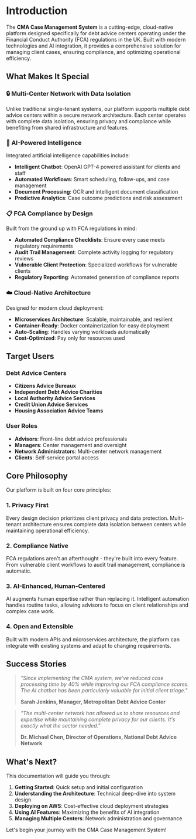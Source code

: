 # Introduction

The **CMA Case Management System** is a cutting-edge, cloud-native platform designed specifically for debt advice centers operating under the Financial Conduct Authority (FCA) regulations in the UK. Built with modern technologies and AI integration, it provides a comprehensive solution for managing client cases, ensuring compliance, and optimizing operational efficiency.

## What Makes It Special

### 🔒 Multi-Center Network with Data Isolation
Unlike traditional single-tenant systems, our platform supports multiple debt advice centers within a secure network architecture. Each center operates with complete data isolation, ensuring privacy and compliance while benefiting from shared infrastructure and features.

### 🤖 AI-Powered Intelligence
Integrated artificial intelligence capabilities include:
- **Intelligent Chatbot**: OpenAI GPT-4 powered assistant for clients and staff
- **Automated Workflows**: Smart scheduling, follow-ups, and case management
- **Document Processing**: OCR and intelligent document classification
- **Predictive Analytics**: Case outcome predictions and risk assessment

### 📋 FCA Compliance by Design
Built from the ground up with FCA regulations in mind:
- **Automated Compliance Checklists**: Ensure every case meets regulatory requirements
- **Audit Trail Management**: Complete activity logging for regulatory reviews
- **Vulnerable Client Protection**: Specialized workflows for vulnerable clients
- **Regulatory Reporting**: Automated generation of compliance reports

### ☁️ Cloud-Native Architecture
Designed for modern cloud deployment:
- **Microservices Architecture**: Scalable, maintainable, and resilient
- **Container-Ready**: Docker containerization for easy deployment
- **Auto-Scaling**: Handles varying workloads automatically
- **Cost-Optimized**: Pay only for resources used

## Target Users

### Debt Advice Centers
- **Citizens Advice Bureaux**
- **Independent Debt Advice Charities**
- **Local Authority Advice Services**
- **Credit Union Advice Services**
- **Housing Association Advice Teams**

### User Roles
- **Advisors**: Front-line debt advice professionals
- **Managers**: Center management and oversight
- **Network Administrators**: Multi-center network management
- **Clients**: Self-service portal access

## Core Philosophy

Our platform is built on four core principles:

### 1. **Privacy First**
Every design decision prioritizes client privacy and data protection. Multi-tenant architecture ensures complete data isolation between centers while maintaining operational efficiency.

### 2. **Compliance Native**
FCA regulations aren't an afterthought - they're built into every feature. From vulnerable client workflows to audit trail management, compliance is automatic.

### 3. **AI-Enhanced, Human-Centered**
AI augments human expertise rather than replacing it. Intelligent automation handles routine tasks, allowing advisors to focus on client relationships and complex case work.

### 4. **Open and Extensible**
Built with modern APIs and microservices architecture, the platform can integrate with existing systems and adapt to changing requirements.

## Success Stories

> *"Since implementing the CMA system, we've reduced case processing time by 40% while improving our FCA compliance scores. The AI chatbot has been particularly valuable for initial client triage."*
> 
> **Sarah Jenkins, Manager, Metropolitan Debt Advice Center**

> *"The multi-center network has allowed us to share resources and expertise while maintaining complete privacy for our clients. It's exactly what the sector needed."*
> 
> **Dr. Michael Chen, Director of Operations, National Debt Advice Network**

## What's Next?

This documentation will guide you through:

1. **Getting Started**: Quick setup and initial configuration
2. **Understanding the Architecture**: Technical deep-dive into system design
3. **Deploying on AWS**: Cost-effective cloud deployment strategies
4. **Using AI Features**: Maximizing the benefits of AI integration
5. **Managing Multiple Centers**: Network administration and governance

Let's begin your journey with the CMA Case Management System!
